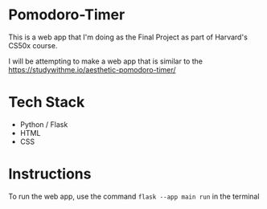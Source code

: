 # Pomodoro-Timer

This is a web app that I'm doing as the Final Project as part of Harvard's CS50x course.

I will be attempting to make a web app that is similar to the https://studywithme.io/aesthetic-pomodoro-timer/

# Tech Stack
- Python / Flask
- HTML
- CSS

# Instructions
To run the web app, use the command `flask --app main run` in the terminal
